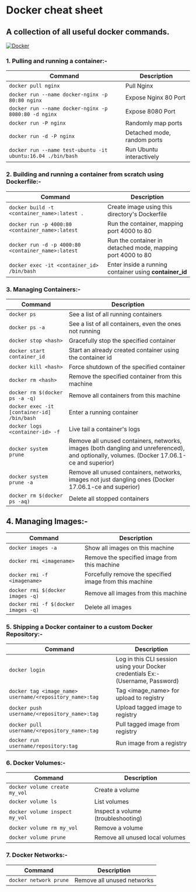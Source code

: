 # Docker cheat sheet
## A collection of all useful docker commands.

[![Docker](https://www.docker.com/wp-content/uploads/2022/03/Moby-logo.png)](https://www.docker.com)

### 1. Pulling and running a container:-
| Command                                                    | Description                |
|------------------------------------------------------------|----------------------------|
| `docker pull nginx`                                        | Pull Nginx                 |
| `docker run --name docker-nginx -p 80:80 nginx`            | Expose Nginx 80 Port       |
| `docker run --name docker-nginx -p 8080:80 -d nginx`       | Expose 8080 Port           |
| `docker run -P nginx`                                      | Randomly map ports         |
| `docker run -d -P nginx`                                   | Detached mode, random ports|
| `docker run --name test-ubuntu -it ubuntu:16.04 ./bin/bash`| Run Ubuntu interactively   |


### 2. Building and running a container from scratch using Dockerfile:-
| Command                                                    | Description                |
|------------------------------------------------------------|----------------------------|
| `docker build -t <container_name>:latest .`  | Create image using this directory's Dockerfile|
| `docker run -p 4000:80 <container_name>:latest`| Run the container, mapping port 4000 to 80|
|`docker run -d -p 4000:80 <container_name>:latest`| Run the container in detached mode, mapping port 4000 to 80|
|`docker exec -it <container_id> /bin/bash`| Enter inside a running container using **container_id**|

### 3. Managing Containers:-
| Command                          | Description                |
|----------------------------------|----------------------------|
| `docker ps`                      | See a list of all running containers |
| `docker ps -a`                   | See a list of all containers, even the ones not running |
| `docker stop <hash>`             | Gracefully stop the specified container |
| `docker start container_id`      | Start an already created container using the container id |
| `docker kill <hash>`             | Force shutdown of the specified container |
| `docker rm <hash>`               | Remove the specified container from this machine |
| `docker rm $(docker ps -a -q)`   | Remove all containers from this machine |
| `docker exec -it [container-id] /bin/bash` | Enter a running container |
| `docker logs <container-id> -f`  | Live tail a container's logs |
| `docker system prune`            | Remove all unused containers, networks, images (both dangling and unreferenced), and optionally, volumes. (Docker 17.06.1-ce and superior) |
| `docker system prune -a`         | Remove all unused containers, networks, images not just dangling ones (Docker 17.06.1-ce and superior) |
| `docker rm $(docker ps -aq)`     | Delete all stopped containers |


## 4. Managing Images:-
| Command                          | Description                |
|----------------------------------|----------------------------|
| `docker images -a`               | Show all images on this machine |
| `docker rmi <imagename>`         | Remove the specified image from this machine |
| `docker rmi -f <imagename>` | Forcefully remove the specified image from this machine |
| `docker rmi $(docker images -q)` | Remove all images from this machine |
| `docker rmi -f $(docker images -q)` | Delete all images |

### 5. Shipping a Docker container to a custom Docker Repository:-
| Command                                                    | Description                |
|------------------------------------------------------------|----------------------------|
| `docker login`  | Log in this CLI session using your Docker credentials Ex:- (Username, Password) |
| `docker tag <image_name> username/<repository_name>:tag` |  Tag <image_name> for upload to registry |
| `docker push username/<repository_name>:tag`  |  Upload tagged image to registry |
| `docker pull username/<repository_name>:tag`  |  Pull tagged image from registry |
| `docker run username/repository:tag`  | Run image from a registry |

### 6. Docker Volumes:-
| Command                          | Description                |
|----------------------------------|----------------------------|
| `docker volume create my_vol`    | Create a volume            |
| `docker volume ls`               | List volumes               |
| `docker volume inspect my_vol`   | Inspect a volume (troubleshooting) |
| `docker volume rm my_vol`        | Remove a volume            |
| `docker volume prune`            | Remove all unused local volumes |

### 7. Docker Networks:-
| Command                          | Description                |
|----------------------------------|----------------------------|
| `docker network prune`           | Remove all unused networks |















